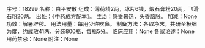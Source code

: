 序号：18299
名称：白平安散
组成：薄荷精2两，冰片6钱，煅石膏粉20两，飞滑石粉20两。
出处：《中药成方配本》。
主治：感受暑热，头昏脑胀。
加减：None
功效：解暑辟秽。
用法用量：每用少许吹鼻。
制备方法：各取净末，共研至极细为度，约成散41两，分装800瓶，每瓶5分。
临床应用：None
各家论述：None
用药禁忌：None
附注：None

